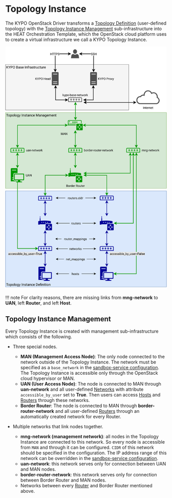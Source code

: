 # Topology Instance

The KYPO OpenStack Driver transforms a [Topology Definition](../topology-definition/) (user-defined topology) with the [Topology Instance Management](#topology-instance-management) sub-infrastructure into the HEAT Orchestration Template, which the OpenStack cloud platform uses to create a virtual infrastructure we call a KYPO Topology Instance.

![topology-instance-color](../../../img/user-guide-advanced/sandboxes/topology-instance-color.png)

!!! note
    For clarity reasons, there are missing links from **mng-network** to **UAN**, left **Router**, and left **Host**.

## Topology Instance Management

Every Topology Instance is created with management sub-infrastructure which consists of the following.

* Three special nodes.
    * **MAN (Management Access Node)**: The only node connected to the network outside of the Topology Instance.
        The network must be specified as a `base_network` in the [sandbox-service configuration](https://gitlab.ics.muni.cz/muni-kypo-crp/prototypes-and-examples/kypo-crp-demo/-/blob/master/provisioning/roles/kypo-crp-configuration/templates/configuration/sandbox-service/kypo-sandbox-service-config.yml).
        The Topology Instance is accessible only through the OpenStack cloud hypervisor or MAN.
    * **UAN (User Access Node)**: The node is connected to MAN through **uan-network** and all user-defined [Networks](../topology-definition/#networks) with attribute `accessible_by_user` set to **True**.
        Then users can access [Hosts](../topology-definition/#hosts) and [Routers](../topology-definition/#routers) through these networks.
    * **Border Router**: The node is connected to MAN through **border-router-network** and all user-defined [Routers](../topology-definition/#routers) through an automatically created network for every Router.

* Multiple networks that link nodes together.
    * **mng-network (management network)**: all nodes in the Topology Instance are connected to this network. So every node is accessible from `MAN` and through it can be configured. `CIDR` of this network should be specified in the configuration. The IP address range of this network can be overridden in the [sandbox-service configuration](https://gitlab.ics.muni.cz/muni-kypo-crp/prototypes-and-examples/kypo-crp-demo/-/blob/master/provisioning/roles/kypo-crp-configuration/templates/configuration/sandbox-service/kypo-sandbox-service-config.yml).
    * **uan-network**: this network serves only for connection between UAN and MAN nodes.
    * **border-router-network**: this network serves only for connection between Border Router and MAN nodes.
    * Networks between every [Router](../topology-definition/#routers) and Border Router mentioned above.
